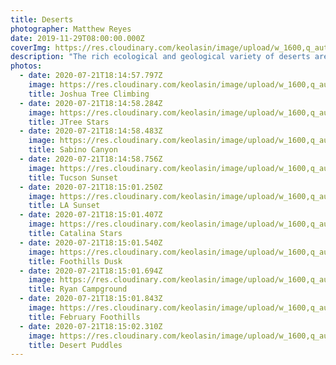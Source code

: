 ```yaml
---
title: Deserts
photographer: Matthew Reyes
date: 2019-11-29T08:00:00.000Z
coverImg: https://res.cloudinary.com/keolasin/image/upload/w_1600,q_auto,f_auto/v1597267956/Desert/Joshua_Tree_Climbing.jpg
description: "The rich ecological and geological variety of deserts are captured in this album."
photos:
  - date: 2020-07-21T18:14:57.797Z
    image: https://res.cloudinary.com/keolasin/image/upload/w_1600,q_auto,f_auto/v1597267956/Desert/Joshua_Tree_Climbing.jpg
    title: Joshua Tree Climbing
  - date: 2020-07-21T18:14:58.284Z
    image: https://res.cloudinary.com/keolasin/image/upload/w_1600,q_auto,f_auto/v1597267956/Desert/Joshua_Tree_Stars.jpg
    title: JTree Stars
  - date: 2020-07-21T18:14:58.483Z
    image: https://res.cloudinary.com/keolasin/image/upload/w_1600,q_auto,f_auto/v1597267955/Desert/Sabino_Canyon.jpg
    title: Sabino Canyon
  - date: 2020-07-21T18:14:58.756Z
    image: https://res.cloudinary.com/keolasin/image/upload/w_1600,q_auto,f_auto/v1597267957/Desert/Tucson_Sunset.jpg
    title: Tucson Sunset
  - date: 2020-07-21T18:15:01.250Z
    image: https://res.cloudinary.com/keolasin/image/upload/w_1600,q_auto,f_auto/v1597267955/Desert/Desert_Sunset.jpg
    title: LA Sunset
  - date: 2020-07-21T18:15:01.407Z
    image: https://res.cloudinary.com/keolasin/image/upload/w_1600,q_auto,f_auto/v1597267957/Desert/Catalina_Foothills_Night.jpg
    title: Catalina Stars
  - date: 2020-07-21T18:15:01.540Z
    image: https://res.cloudinary.com/keolasin/image/upload/w_1600,q_auto,f_auto/v1597267958/Desert/Catalinas_Dusk.jpg
    title: Foothills Dusk
  - date: 2020-07-21T18:15:01.694Z
    image: https://res.cloudinary.com/keolasin/image/upload/w_1600,q_auto,f_auto/v1597267955/Desert/Desert_Sunrise.jpg
    title: Ryan Campground
  - date: 2020-07-21T18:15:01.843Z
    image: https://res.cloudinary.com/keolasin/image/upload/w_1600,q_auto,f_auto/v1597267957/Desert/Tucson_Winter.jpg
    title: February Foothills
  - date: 2020-07-21T18:15:02.310Z
    image: https://res.cloudinary.com/keolasin/image/upload/w_1600,q_auto,f_auto/v1597267955/Desert/Desert_Reflections.jpg
    title: Desert Puddles
---
```

